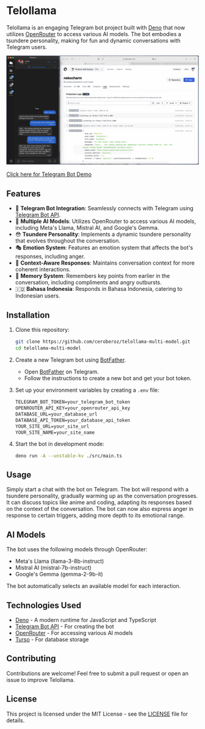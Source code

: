 # Telollama

Telollama is an engaging Telegram bot project built with [Deno](https://deno.land) that now utilizes [OpenRouter](https://openrouter.ai/) to access various AI models. The bot embodies a tsundere personality, making for fun and dynamic conversations with Telegram users.

![Tellolama Demo](tellolama-demo.png)

[Click here for Telegram Bot Demo](https://t.me/nekocharm_99_bot)

## Features

- 🤖 **Telegram Bot Integration**: Seamlessly connects with Telegram using [Telegram Bot API](https://core.telegram.org/bots/api).
- 🧠 **Multiple AI Models**: Utilizes OpenRouter to access various AI models, including Meta's Llama, Mistral AI, and Google's Gemma.
- 😳 **Tsundere Personality**: Implements a dynamic tsundere personality that evolves throughout the conversation.
- 🎭 **Emotion System**: Features an emotion system that affects the bot's responses, including anger.
- 🧬 **Context-Aware Responses**: Maintains conversation context for more coherent interactions.
- 💾 **Memory System**: Remembers key points from earlier in the conversation, including compliments and angry outbursts.
- 🇮🇩 **Bahasa Indonesia**: Responds in Bahasa Indonesia, catering to Indonesian users.

## Installation

1. Clone this repository:

   ```bash
   git clone https://github.com/ceroberoz/telollama-multi-model.git
   cd telollama-multi-model
   ```

2. Create a new Telegram bot using [BotFather](https://t.me/botfather).

   - Open [BotFather](https://t.me/botfather) on Telegram.
   - Follow the instructions to create a new bot and get your bot token.

3. Set up your environment variables by creating a `.env` file:

   ```env
   TELEGRAM_BOT_TOKEN=your_telegram_bot_token
   OPENROUTER_API_KEY=your_openrouter_api_key
   DATABASE_URL=your_database_url
   DATABASE_API_TOKEN=your_database_api_token
   YOUR_SITE_URL=your_site_url
   YOUR_SITE_NAME=your_site_name
   ```

4. Start the bot in development mode:

   ```bash
   deno run -A --unstable-kv ./src/main.ts
   ```

## Usage

Simply start a chat with the bot on Telegram. The bot will respond with a tsundere personality, gradually warming up as the conversation progresses. It can discuss topics like anime and coding, adapting its responses based on the context of the conversation. The bot can now also express anger in response to certain triggers, adding more depth to its emotional range.

## AI Models

The bot uses the following models through OpenRouter:

- Meta's Llama (llama-3-8b-instruct)
- Mistral AI (mistral-7b-instruct)
- Google's Gemma (gemma-2-9b-it)

The bot automatically selects an available model for each interaction.

## Technologies Used

- [Deno](https://deno.land/) - A modern runtime for JavaScript and TypeScript
- [Telegram Bot API](https://core.telegram.org/bots/api) - For creating the bot
- [OpenRouter](https://openrouter.ai/) - For accessing various AI models
- [Turso](https://turso.tech/) - For database storage

## Contributing

Contributions are welcome! Feel free to submit a pull request or open an issue to improve Telollama.

## License

This project is licensed under the MIT License - see the [LICENSE](LICENSE) file for details.
